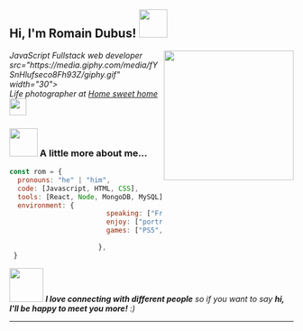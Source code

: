 <h2> Hi, I'm Romain Dubus! <img src="https://media.giphy.com/media/mGcNjsfWAjY5AEZNw6/giphy.gif" width="50"></h2>
<img align='right' src="https://gist.githubusercontent.com/obernardovieira/f4ec9b75736a98be5f6198f5ae40b897/raw/2546374e14122f5c0a8c7cc0c49edd07bf5d14cd/dev.gif" width="230">
<p><em>JavaScript Fullstack web developer src="https://media.giphy.com/media/fYSnHlufseco8Fh93Z/giphy.gif" width="30"></br>Life photographer at <a href="https://www.instagram.com/romdub86/" target="blank">Home sweet home</a><img src="https://media.giphy.com/media/VI8dCCQG296YR871uf/giphy.gif" width="30"> 
</em></p>


### <img src="https://media.giphy.com/media/VgCDAzcKvsR6OM0uWg/giphy.gif" width="50"> A little more about me...  

```javascript
const rom = {
  pronouns: "he" | "him",
  code: [Javascript, HTML, CSS],
  tools: [React, Node, MongoDB, MySQL],
  environment: {
                        speaking: ["French", "English"],
                        enjoy: ["portrait_photography"],
                        games: ["PS5", "Switch"]
        
                      },
 }
```

<img src="https://media.giphy.com/media/LnQjpWaON8nhr21vNW/giphy.gif" width="60"> <em><b>I love connecting with different people</b> so if you want to say <b>hi, I'll be happy to meet you more!</b> :)</em>

---

